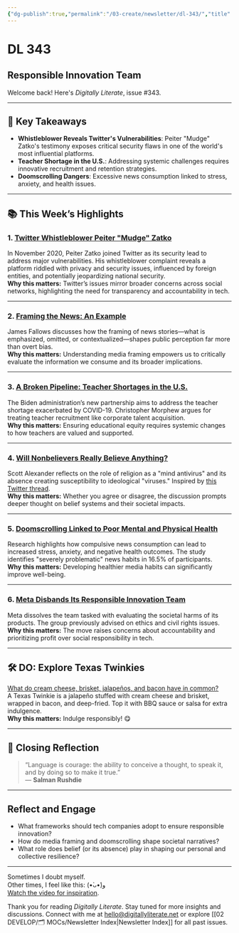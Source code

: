 ```yaml
---
{"dg-publish":true,"permalink":"/03-create/newsletter/dl-343/","title":"Responsible Innovation Team","tags":["disinformation","education","privacy","security","social-media","futures","disinformation","mental-health","privacy","social-media-ethics","responsible-innovation"],"created":"2022-09-17","updated":"2022-09-17"}
---
```



# DL 343

## Responsible Innovation Team

Welcome back! Here's _Digitally Literate_, issue #343.

---

## 🔖 Key Takeaways

- **Whistleblower Reveals Twitter's Vulnerabilities**: Peiter "Mudge" Zatko's testimony exposes critical security flaws in one of the world's most influential platforms.  
- **Teacher Shortage in the U.S.**: Addressing systemic challenges requires innovative recruitment and retention strategies.  
- **Doomscrolling Dangers**: Excessive news consumption linked to stress, anxiety, and health issues.  

---

## 📚 This Week’s Highlights

### 1. **[Twitter Whistleblower Peiter "Mudge" Zatko](https://www.youtube.com/watch?v=MYm7ybQa-D0)**  
In November 2020, Peiter Zatko joined Twitter as its security lead to address major vulnerabilities. His whistleblower complaint reveals a platform riddled with privacy and security issues, influenced by foreign entities, and potentially jeopardizing national security.  
**Why this matters:** Twitter’s issues mirror broader concerns across social networks, highlighting the need for transparency and accountability in tech.

---

### 2. **[Framing the News: An Example](https://fallows.substack.com/p/framing-the-news-an-example)**  
James Fallows discusses how the framing of news stories—what is emphasized, omitted, or contextualized—shapes public perception far more than overt bias.  
**Why this matters:** Understanding media framing empowers us to critically evaluate the information we consume and its broader implications.

---

### 3. **[A Broken Pipeline: Teacher Shortages in the U.S.](https://hub.jhu.edu/2022-08-15/american-teacher-shortage-christopher-morphew/)**  
The Biden administration’s new partnership aims to address the teacher shortage exacerbated by COVID-19. Christopher Morphew argues for treating teacher recruitment like corporate talent acquisition.  
**Why this matters:** Ensuring educational equity requires systemic changes to how teachers are valued and supported.

---

### 4. **[Will Nonbelievers Really Believe Anything?](https://astralcodexten.substack.com/p/will-nonbelievers-really-believe)**  
Scott Alexander reflects on the role of religion as a "mind antivirus" and its absence creating susceptibility to ideological "viruses." Inspired by [this Twitter thread](https://twitter.com/amasad/status/1515826931375116288).  
**Why this matters:** Whether you agree or disagree, the discussion prompts deeper thought on belief systems and their societal impacts.

---

### 5. **[Doomscrolling Linked to Poor Mental and Physical Health](https://www.theguardian.com/society/2022/sep/06/doomscrolling-linked-to-poor-physical-and-mental-health-study-finds)**  
Research highlights how compulsive news consumption can lead to increased stress, anxiety, and negative health outcomes. The study identifies "severely problematic" news habits in 16.5% of participants.  
**Why this matters:** Developing healthier media habits can significantly improve well-being.

---

### 6. **[Meta Disbands Its Responsible Innovation Team](https://www.engadget.com/meta-responsible-innovation-team-disbanded-194852979.html)**  
Meta dissolves the team tasked with evaluating the societal harms of its products. The group previously advised on ethics and civil rights issues.  
**Why this matters:** The move raises concerns about accountability and prioritizing profit over social responsibility in tech.

---

## 🛠️ DO: Explore Texas Twinkies

[What do cream cheese, brisket, jalapeños, and bacon have in common?](https://boingboing.net/2022-09-14/texas-twinkies-now-available-online.html)  
A Texas Twinkie is a jalapeño stuffed with cream cheese and brisket, wrapped in bacon, and deep-fried. Top it with BBQ sauce or salsa for extra indulgence.  
**Why this matters:** Indulge responsibly! 😋

---

## 🌟 Closing Reflection

> “Language is courage: the ability to conceive a thought, to speak it, and by doing so to make it true.”  
> — **Salman Rushdie**

---

## Reflect and Engage

- What frameworks should tech companies adopt to ensure responsible innovation?  
- How do media framing and doomscrolling shape societal narratives?  
- What role does belief (or its absence) play in shaping our personal and collective resilience?

---

Sometimes I doubt myself.  
Other times, I feel like this: (•̀ᴗ•́)و  
[Watch the video for inspiration](https://www.youtube.com/watch?v=USvmKwPzeWc).

Thank you for reading _Digitally Literate_. Stay tuned for more insights and discussions. Connect with me at [hello@digitallyliterate.net](mailto:hello@digitallyliterate.net) or explore [[02 DEVELOP/🗂️ MOCs/Newsletter Index\|Newsletter Index]] for all past issues.
